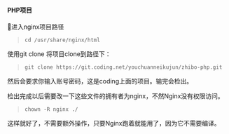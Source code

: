 #### PHP项目

进入nginx项目路径

> ```
> cd /usr/share/nginx/html
> ```

使用git clone 将项目clone到路径下：

> ```
> git clone https://git.coding.net/youchuanneikujun/zhibo-php.git
> ```

然后会要求你输入账号密码，这是coding上面的项目。输完会检出。

检出完成以后需要改一下这些文件的拥有者为nginx，不然Nginx没有权限访问。

> ```
> chown -R nginx ./
> ```



这样就好了，不需要额外操作，只要Nginx跑着就能用了，因为它不需要编译。

